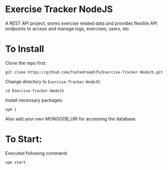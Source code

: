 # Exercise Tracker NodeJS


A REST API project, stores exercise related data and provides flexible API endpoints to access and manage logs, exercises, users, etc


# To Install


Clone the repo first:

`git clone https://github.com/footedroom575/Exercise-Tracker-NodeJS.git`

Change directory to `Exercise-Tracker-NodeJS`:

`cd Exercise-Tracker-NodeJS`

Install necessary packages:

`npm i`


Also add your own MONGODB_URI for accessing the database.


# To Start:

Executed following command:


`npm start`
